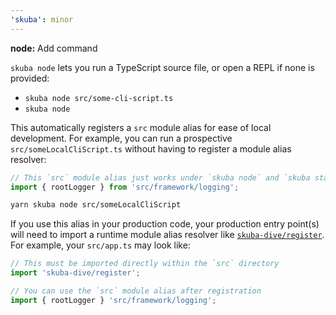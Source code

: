 ```yaml
---
'skuba': minor
---
```


**node:** Add command

`skuba node` lets you run a TypeScript source file, or open a REPL if none is provided:

- `skuba node src/some-cli-script.ts`
- `skuba node`

This automatically registers a `src` module alias for ease of local development. For example, you can run a prospective `src/someLocalCliScript.ts` without having to register a module alias resolver:

```typescript
// This `src` module alias just works under `skuba node` and `skuba start`
import { rootLogger } from 'src/framework/logging';
```

```bash
yarn skuba node src/someLocalCliScript
```

If you use this alias in your production code,
your production entry point(s) will need to import a runtime module alias resolver like [`skuba-dive/register`](https://github.com/seek-oss/skuba-dive#register).
For example, your `src/app.ts` may look like:

```typescript
// This must be imported directly within the `src` directory
import 'skuba-dive/register';

// You can use the `src` module alias after registration
import { rootLogger } 'src/framework/logging';
```
